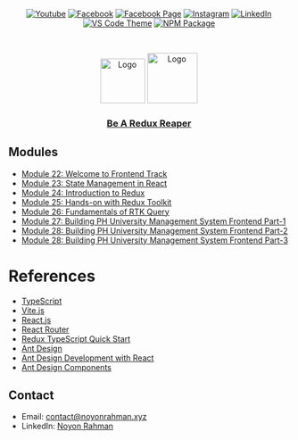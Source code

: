 <div align="center">

[![Youtube][youtube-shield]][youtube-url]
[![Facebook][facebook-shield]][facebook-url]
[![Facebook Page][facebook-shield]][facebook-group-url]
[![Instagram][instagram-shield]][instagram-url]
[![LinkedIn][linkedin-shield]][linkedin-url]
[![VS Code Theme][vscode-shield]][vscode-theme-url]
[![NPM Package][npm-shield]][npm-package-url]

</div>

<!-- PROJECT LOGO -->
<br />

<p align="center">
    <img src="https://i.ibb.co/c64q254/noyon-logo-dark.png" alt="Logo" width="80" height="80" />
    <img src="https://i.postimg.cc/T29R55xL/pngwing-com-1.png" alt="Logo" width="90" height="90" />
    <h3 align="center">
        <a href="https://github.com/noyonalways/redux-reaper" target="_blank" >
            Be A  Redux Reaper
        </a>
    </h3>
</p>

## Modules

- [Module 22: Welcome to Frontend Track](./module-22/README.md)
- [Module 23: State Management in React](./module-23/README.md)
- [Module 24: Introduction to Redux](./module-24/README.md)
- [Module 25: Hands-on with Redux Toolkit](./module-25/README.md)
- [Module 26: Fundamentals of RTK Query](./module-26/README.md)
- [Module 27: Building PH University Management System Frontend Part-1](./module-27/README.md)
- [Module 28: Building PH University Management System Frontend Part-2](./module-28/README.md)
- [Module 28: Building PH University Management System Frontend Part-3](./module-29/README.md)

# References

- [TypeScript](https://www.typescriptlang.org/)
- [Vite.js](https://vitejs.dev/)
- [React.js](https://react.dev/)
- [React Router](https://reactrouter.com/en/main)
- [Redux TypeScript Quick Start](https://redux-toolkit.js.org/tutorials/typescript)
- [Ant Design](https://ant.design/)
- [Ant Design Development with React](https://ant.design/docs/react/introduce)
- [Ant Design Components](https://ant.design/components/overview/)

## Contact

- Email: [contact@noyonrahman.xyz](mailto:contact@noyonrahman.xyz)
- LinkedIn: [Noyon Rahman](https://linkedin.com/in/noyonalways)

<!-- MARKDOWN LINKS & IMAGES -->

[youtube-shield]: https://img.shields.io/badge/-Youtube-black.svg?style=round-square&logo=youtube&color=555&logoColor=white
[youtube-url]: https://youtube.com/@deskofnoyon
[facebook-shield]: https://img.shields.io/badge/-Facebook-black.svg?style=round-square&logo=facebook&color=555&logoColor=white
[facebook-url]: https://facebook.com/noyonalways
[facebook-group-url]: https://facebook.com/webbronoyon
[instagram-shield]: https://img.shields.io/badge/-Instagram-black.svg?style=round-square&logo=instagram&color=555&logoColor=white
[instagram-url]: https://instagram.com/noyonalways
[linkedin-shield]: https://img.shields.io/badge/-LinkedIn-black.svg?style=round-square&logo=linkedin&colorB=555
[linkedin-url]: https://linkedin.com/in/noyonalways
[vscode-shield]: https://img.shields.io/badge/-VS%20Code%20Theme-black.svg?style=round-square&logo=visualstudiocode&colorB=555
[vscode-theme-url]: https://marketplace.visualstudio.com/items?itemName=noyonalways.codevibe-themes
[npm-shield]: https://img.shields.io/badge/-Package-black.svg?style=round-square&logo=npm&color=555&logoColor=white
[npm-package-url]: https://www.npmjs.com/package/the-magic-readme
